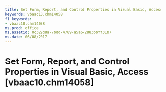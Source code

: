 ```yaml
---
title: Set Form, Report, and Control Properties in Visual Basic, Access [vbaac10.chm14058]
keywords: vbaac10.chm14058
f1_keywords:
- vbaac10.chm14058
ms.prod: office
ms.assetid: 0c322d8a-7bdd-4789-a5a6-2883bbff31b7
ms.date: 06/08/2017
---
```



# Set Form, Report, and Control Properties in Visual Basic, Access [vbaac10.chm14058]

